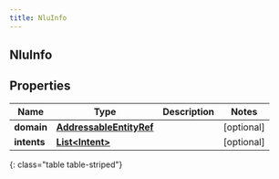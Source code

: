 ```yaml
---
title: NluInfo
---
```

## NluInfo


## Properties

| Name | Type | Description | Notes |
| ------------ | ------------- | ------------- | ------------- |
| **domain** | <!----><!---->[**AddressableEntityRef**](AddressableEntityRef.html)<!----> |  |  [optional] |
| **intents** | <!----><!---->[**List&lt;Intent&gt;**](Intent.html)<!----> |  |  [optional] |
{: class="table table-striped"}



